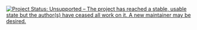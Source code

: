 <a href="http://www.repostatus.org/#unsupported"><img src="http://www.repostatus.org/badges/latest/unsupported.svg" alt="Project Status: Unsupported – The project has reached a stable, usable state but the author(s) have ceased all work on it. A new maintainer may be desired." /></a>

